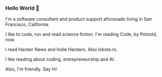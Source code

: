 ### Hello World 👋

I'm a software consultant and product support aficionado living in San Francisco, California.

I like to code, run and read science fiction. I'm reading Code, by Petzold, now. 

I read Hacker News and Indie Hackers. Also lobste.rs.

I like reading about coding, entrepreneurship and AI.

Also, I'm friendly. Say hi!



